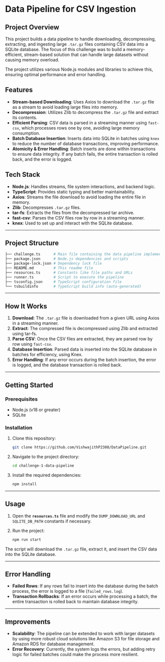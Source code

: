 
# Data Pipeline for CSV Ingestion

## Project Overview

This project builds a data pipeline to handle downloading, decompressing, extracting, and ingesting large `.tar.gz` files containing CSV data into a SQLite database. The focus of this challenge was to build a memory-efficient, stream-based solution that can handle large datasets without causing memory overload.

The project utilizes various Node.js modules and libraries to achieve this, ensuring optimal performance and error handling.

## Features

- **Stream-based Downloading**: Uses Axios to download the `.tar.gz` file as a stream to avoid loading large files into memory.
- **Decompression**: Utilizes Zlib to decompress the `.tar.gz` file and extract its contents.
- **Efficient Parsing**: CSV data is parsed in a streaming manner using `fast-csv`, which processes rows one by one, avoiding large memory consumption.
- **Batch Database Insertion**: Inserts data into SQLite in batches using `knex` to reduce the number of database transactions, improving performance.
- **Atomicity & Error Handling**: Batch inserts are done within transactions to ensure data integrity. If any batch fails, the entire transaction is rolled back, and the error is logged.

## Tech Stack

- **Node.js**: Handles streams, file system interactions, and backend logic.
- **TypeScript**: Provides static typing and better maintainability.
- **Axios**: Streams the file download to avoid loading the entire file in memory.
- **Zlib**: Decompresses `.tar.gz` files.
- **tar-fs**: Extracts the files from the decompressed tar archive.
- **fast-csv**: Parses the CSV files row by row in a streaming manner.
- **knex**: Used to set up and interact with the SQLite database.

---

## Project Structure

```bash
├── challenge.ts      # Main file containing the data pipeline implementation
├── package.json      # Node.js dependencies and scripts
├── package-lock.json # Dependency lock file
├── README.md         # This readme file
├── resources.ts      # Constants like file paths and URLs
├── runner.ts         # Script to execute the pipeline
├── tsconfig.json     # TypeScript configuration file
└── tsbuildinfo       # TypeScript build info (auto-generated)
```

---

## How It Works

1. **Download**: The `.tar.gz` file is downloaded from a given URL using Axios in a streaming manner.
2. **Extract**: The compressed file is decompressed using Zlib and extracted using tar-fs.
3. **Parse CSV**: Once the CSV files are extracted, they are parsed row by row using `fast-csv`.
4. **Database Insertion**: Parsed data is inserted into the SQLite database in batches for efficiency, using Knex.
5. **Error Handling**: If any error occurs during the batch insertion, the error is logged, and the database transaction is rolled back.

---

## Getting Started

### Prerequisites

- Node.js (v18 or greater)
- SQLite

### Installation

1. Clone this repository:
   ```bash
   git clone https://github.com/VishwajithP2308/DataPipeline.git
   ```

2. Navigate to the project directory:
   ```bash
   cd challenge-1-data-pipeline
   ```

3. Install the required dependencies:
   ```bash
   npm install
   ```

---

## Usage

1. Open the **`resources.ts`** file and modify the `DUMP_DOWNLOAD_URL` and `SQLITE_DB_PATH` constants if necessary.

2. Run the project:
   ```bash
   npm run start
   ```

The script will download the `.tar.gz` file, extract it, and insert the CSV data into the SQLite database.

---

## Error Handling

- **Failed Rows**: If any rows fail to insert into the database during the batch process, the error is logged to a file (`failed_rows.log`).
- **Transaction Rollbacks**: If an error occurs while processing a batch, the entire transaction is rolled back to maintain database integrity.

---

## Improvements

- **Scalability**: The pipeline can be extended to work with larger datasets by using more robust cloud solutions like Amazon S3 for file storage and Amazon RDS for database management.
- **Error Recovery**: Currently, the system logs the errors, but adding retry logic for failed batches could make the process more resilient.

